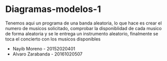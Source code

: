 # Diagramas-modelos-1
Tenemos aqui un programa de una banda aleatoria, lo que hace es crear el numero de musicos solicitado, comprobar la disponiblidad de cada musico de forma aleatoria y se le entrega un instrumento aleatorio, finalmente se toca el concierto con los musicos disponibles
* Nayib Moreno - 20152020401
* Alvaro Zarabanda - 20161020507
